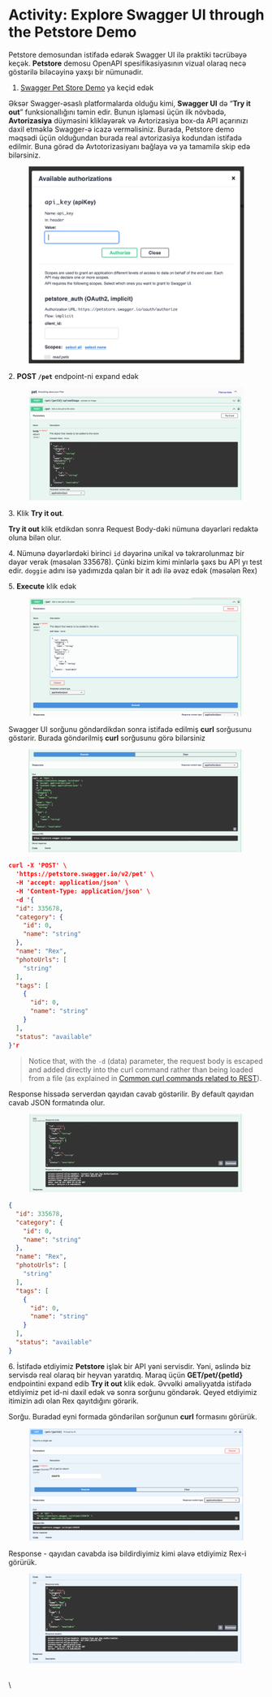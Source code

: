# Activity: Explore Swagger UI through the Petstore Demo

Petstore demosundan istifadə edərək Swagger UI ilə praktiki təcrübəyə keçək. **Petstore** demosu OpenAPI spesifikasiyasının vizual olaraq necə göstərilə biləcəyinə yaxşı bir nümunədir.

1. [Swagger Pet Store Demo](https://petstore.swagger.io/) ya keçid edək

Əksər Swagger-əsaslı platformalarda olduğu kimi, **Swagger UI** də “**Try it out**” funksionallığını təmin edir. Bunun işləməsi üçün ilk növbədə, **Avtorizasiya** düyməsini klikləyərək və Avtorizasiya box-da API açarınızı daxil etməklə Swagger-ə icazə verməlisiniz. Burada, Petstore demo məqsədi üçün olduğundan burada real avtorizasiya kodundan istifadə edilmir. Buna görəd də Avtotorizasiyanı bağlaya və ya tamamilə skip edə bilərsiniz.

<figure><img src=".gitbook/assets/image (1).png" alt=""><figcaption></figcaption></figure>

2\. **POST `/pet`** endpoint-ni expand edək

<figure><img src=".gitbook/assets/image (4).png" alt=""><figcaption></figcaption></figure>

3\. Klik **Try it out**.

**Try it out** klik etdikdən sonra Request Body-dəki nümunə dəyərləri redaktə oluna bilən olur.

4\. Nümunə dəyərlərdəki birinci `id` dəyərinə unikal və təkrarolunmaz bir dəyər verək (məsələn 335678). Çünki bizim kimi minlərlə şəxs bu API yı test edir. `doggie` adını isə yadımızda qalan bir it adı ilə əvəz edək (məsələn Rex)

5\. **Execute** klik edək

<figure><img src=".gitbook/assets/image (3).png" alt=""><figcaption></figcaption></figure>

Swagger UI sorğunu göndərdikdən sonra istifadə edilmiş **curl** sorğusunu göstərir. Burada göndərilmiş **curl** sorğusunu görə bilərsiniz

<figure><img src=".gitbook/assets/image (8).png" alt=""><figcaption></figcaption></figure>

```json
curl -X 'POST' \
  'https://petstore.swagger.io/v2/pet' \
  -H 'accept: application/json' \
  -H 'Content-Type: application/json' \
  -d '{
  "id": 335678,
  "category": {
    "id": 0,
    "name": "string"
  },
  "name": "Rex",
  "photoUrls": [
    "string"
  ],
  "tags": [
    {
      "id": 0,
      "name": "string"
    }
  ],
  "status": "available"
}'r
```

> Notice that, with the `-d` (data) parameter, the request body is escaped and added directly into the curl command rather than being loaded from a file (as explained in [Common curl commands related to REST](https://idratherbewriting.com/learnapidoc/docapis\_understand\_curl.html#common)).

Response hissədə serverdən qayıdan cavab göstərilir. By default qayıdan cavab JSON formatında olur.

<figure><img src=".gitbook/assets/image (5).png" alt=""><figcaption></figcaption></figure>

```json
{
  "id": 335678,
  "category": {
    "id": 0,
    "name": "string"
  },
  "name": "Rex",
  "photoUrls": [
    "string"
  ],
  "tags": [
    {
      "id": 0,
      "name": "string"
    }
  ],
  "status": "available"
}
```

6\. İstifadə etdiyimiz **Petstore** işlək bir API yəni servisdir. Yəni, əslində biz servisdə real olaraq bir heyvan yaratdıq. Maraq üçün **GET/pet/{petId}** endpointini expand edib **Try it out** klik edək. Əvvəlki əməliyyatda istifadə etdiyimiz pet id-ni daxil edək və sonra sorğunu göndərək. Qeyed etdiyimiz itimizin adı olan Rex qayıtdığını görərik.

Sorğu. Buradad eyni formada göndərilən sorğunun **curl** formasını görürük.

<figure><img src=".gitbook/assets/image (6).png" alt=""><figcaption></figcaption></figure>

Response - qayıdan cavabda isə bildirdiyimiz kimi əlavə etdiyimiz Rex-i görürük.

<figure><img src=".gitbook/assets/image (7).png" alt=""><figcaption></figcaption></figure>

\
\
